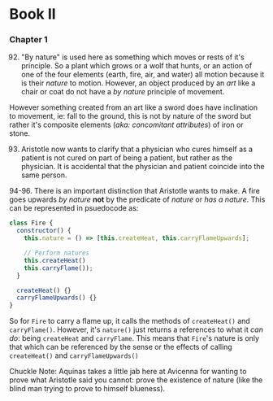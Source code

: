 Book II
=======

### Chapter 1

92. "By nature" is used here as something which moves or rests of it's principle. So a plant which grows or a wolf that hunts, or an action of one of the four elements (earth, fire, air, and water) all motion because it is their _nature_ to motion. However, an object produced by an _art_ like a chair or coat do not have a _by nature_ principle of movement.

However something created from an art like a sword does have inclination to movement, ie: fall to the ground, this is not by nature of the sword but rather it's composite elements (_aka: concomitant attributes_) of iron or stone.

93. Aristotle now wants to clarify that a physician who cures himself as a patient is not cured on part of being a patient, but rather as the physician. It is accidental that the physician and patient coincide into the same person.

94-96. There is an important distinction that Aristotle wants to make. A fire goes upwards _by nature_ __not__ by the predicate of _nature_ or _has a nature_. This can be represented in psuedocode as:

```js
class Fire {
  constructor() {
    this.nature = () => [this.createHeat, this.carryFlameUpwards];

    // Perform natures
    this.createHeat()
    this.carryFlame());
  }

  createHeat() {}
  carryFlameUpwards() {}
}
```

So for `Fire` to carry a flame up, it calls the methods of `createHeat()` and `carryFlame()`. However, it's `nature()` just returns a references to what it _can do_: being `createHeat` and `carryFlame`. This means that `Fire`'s nature is only that which can be referenced by the sense or the effects of calling `createHeat()` and `carryFlameUpwards()`

Chuckle Note: Aquinas takes a little jab here at Avicenna for wanting to prove what Aristotle said you cannot: prove the existence of nature (like the blind man trying to prove to himself blueness).
